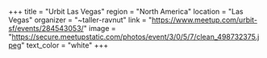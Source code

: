 +++
title = "Urbit Las Vegas"
region = "North America"
location = "Las Vegas"
organizer = "~taller-ravnut"
link = "https://www.meetup.com/urbit-sf/events/284543053/"
image = "https://secure.meetupstatic.com/photos/event/3/0/5/7/clean_498732375.jpeg"
text_color = "white" 
+++
